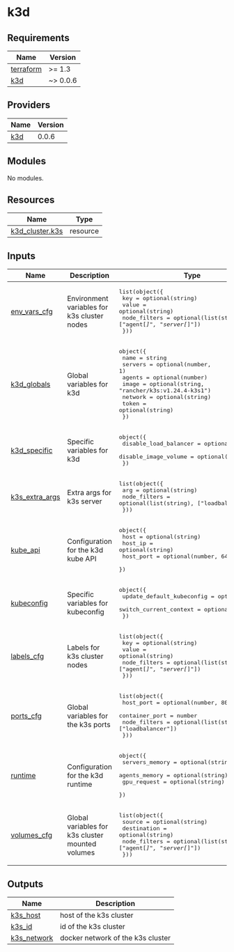 # k3d

<!-- BEGINNING OF PRE-COMMIT-TERRAFORM DOCS HOOK -->
## Requirements

| Name | Version |
|------|---------|
| <a name="requirement_terraform"></a> [terraform](#requirement\_terraform) | >= 1.3 |
| <a name="requirement_k3d"></a> [k3d](#requirement\_k3d) | ~> 0.0.6 |

## Providers

| Name | Version |
|------|---------|
| <a name="provider_k3d"></a> [k3d](#provider\_k3d) | 0.0.6 |

## Modules

No modules.

## Resources

| Name | Type |
|------|------|
| [k3d_cluster.k3s](https://registry.terraform.io/providers/pvotal-tech/k3d/latest/docs/resources/cluster) | resource |

## Inputs

| Name | Description | Type | Default | Required |
|------|-------------|------|---------|:--------:|
| <a name="input_env_vars_cfg"></a> [env\_vars\_cfg](#input\_env\_vars\_cfg) | Environment variables for k3s cluster nodes | <pre>list(object({<br>    key          = optional(string)<br>    value        = optional(string)<br>    node_filters = optional(list(string), ["agent[*]", "server[*]"])<br>  }))</pre> | `[]` | no |
| <a name="input_k3d_globals"></a> [k3d\_globals](#input\_k3d\_globals) | Global variables for k3d | <pre>object({<br>    name    = string<br>    servers = optional(number, 1)<br>    agents  = optional(number)<br>    image   = optional(string, "rancher/k3s:v1.24.4-k3s1")<br>    network = optional(string)<br>    token   = optional(string)<br>  })</pre> | n/a | yes |
| <a name="input_k3d_specific"></a> [k3d\_specific](#input\_k3d\_specific) | Specific variables for k3d | <pre>object({<br>    disable_load_balancer = optional(bool)<br>    disable_image_volume  = optional(bool)<br>  })</pre> | `{}` | no |
| <a name="input_k3s_extra_args"></a> [k3s\_extra\_args](#input\_k3s\_extra\_args) | Extra args for k3s server | <pre>list(object({<br>    arg          = optional(string)<br>    node_filters = optional(list(string), ["loadbalancer"])<br>  }))</pre> | `[]` | no |
| <a name="input_kube_api"></a> [kube\_api](#input\_kube\_api) | Configuration for the k3d kube API | <pre>object({<br>    host      = optional(string)<br>    host_ip   = optional(string)<br>    host_port = optional(number, 6443)<br>  })</pre> | `{}` | no |
| <a name="input_kubeconfig"></a> [kubeconfig](#input\_kubeconfig) | Specific variables for kubeconfig | <pre>object({<br>    update_default_kubeconfig = optional(bool)<br>    switch_current_context    = optional(bool)<br>  })</pre> | `{}` | no |
| <a name="input_labels_cfg"></a> [labels\_cfg](#input\_labels\_cfg) | Labels for k3s cluster nodes | <pre>list(object({<br>    key          = optional(string)<br>    value        = optional(string)<br>    node_filters = optional(list(string), ["agent[*]", "server[*]"])<br>  }))</pre> | `[]` | no |
| <a name="input_ports_cfg"></a> [ports\_cfg](#input\_ports\_cfg) | Global variables for the k3s ports | <pre>list(object({<br>    host_port      = optional(number, 8080)<br>    container_port = number<br>    node_filters   = optional(list(string), ["loadbalancer"])<br>  }))</pre> | `[]` | no |
| <a name="input_runtime"></a> [runtime](#input\_runtime) | Configuration for the k3d runtime | <pre>object({<br>    servers_memory = optional(string)<br>    agents_memory  = optional(string)<br>    gpu_request    = optional(string)<br>  })</pre> | `{}` | no |
| <a name="input_volumes_cfg"></a> [volumes\_cfg](#input\_volumes\_cfg) | Global variables for k3s cluster mounted volumes | <pre>list(object({<br>    source       = optional(string)<br>    destination  = optional(string)<br>    node_filters = optional(list(string), ["agent[*]", "server[*]"])<br>  }))</pre> | `[]` | no |

## Outputs

| Name | Description |
|------|-------------|
| <a name="output_k3s_host"></a> [k3s\_host](#output\_k3s\_host) | host of the k3s cluster |
| <a name="output_k3s_id"></a> [k3s\_id](#output\_k3s\_id) | id of the k3s cluster |
| <a name="output_k3s_network"></a> [k3s\_network](#output\_k3s\_network) | docker network of the k3s cluster |
<!-- END OF PRE-COMMIT-TERRAFORM DOCS HOOK -->
